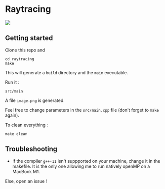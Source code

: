 # Raytracing

![](anim.gif)

## Getting started
Clone this repo and

```
cd raytracing
make
```

This will generate a `build` directory and the `main` executable.

Run it :
```
src/main
```

A file `image.png` is generated. 

Feel free to change parameters in the `src/main.cpp` file (don't forget to `make` again).

To clean everything : 
```
make clean
```

## Troubleshooting
- If the compiler `g++-11` isn't suppported on your machine, change it in the makefile. It is the only one allowing me to run natively openMP on a MacBook M1. 

Else, open an issue !